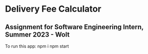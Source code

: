 # Delivery Fee Calculator
## Assignment for Software Engineering Intern, Summer 2023 - Wolt
To run this app:
npm i
npm start
